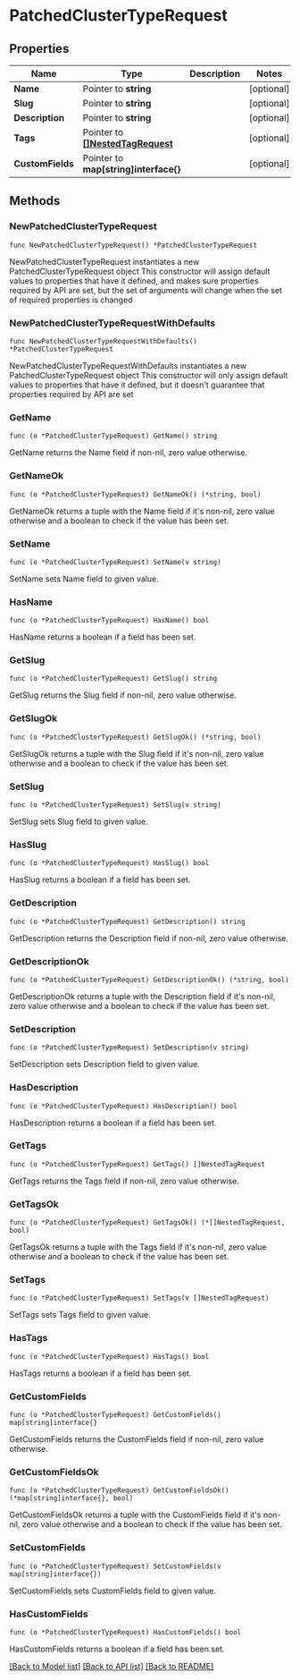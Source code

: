 # PatchedClusterTypeRequest

## Properties

Name | Type | Description | Notes
------------ | ------------- | ------------- | -------------
**Name** | Pointer to **string** |  | [optional] 
**Slug** | Pointer to **string** |  | [optional] 
**Description** | Pointer to **string** |  | [optional] 
**Tags** | Pointer to [**[]NestedTagRequest**](NestedTagRequest.md) |  | [optional] 
**CustomFields** | Pointer to **map[string]interface{}** |  | [optional] 

## Methods

### NewPatchedClusterTypeRequest

`func NewPatchedClusterTypeRequest() *PatchedClusterTypeRequest`

NewPatchedClusterTypeRequest instantiates a new PatchedClusterTypeRequest object
This constructor will assign default values to properties that have it defined,
and makes sure properties required by API are set, but the set of arguments
will change when the set of required properties is changed

### NewPatchedClusterTypeRequestWithDefaults

`func NewPatchedClusterTypeRequestWithDefaults() *PatchedClusterTypeRequest`

NewPatchedClusterTypeRequestWithDefaults instantiates a new PatchedClusterTypeRequest object
This constructor will only assign default values to properties that have it defined,
but it doesn't guarantee that properties required by API are set

### GetName

`func (o *PatchedClusterTypeRequest) GetName() string`

GetName returns the Name field if non-nil, zero value otherwise.

### GetNameOk

`func (o *PatchedClusterTypeRequest) GetNameOk() (*string, bool)`

GetNameOk returns a tuple with the Name field if it's non-nil, zero value otherwise
and a boolean to check if the value has been set.

### SetName

`func (o *PatchedClusterTypeRequest) SetName(v string)`

SetName sets Name field to given value.

### HasName

`func (o *PatchedClusterTypeRequest) HasName() bool`

HasName returns a boolean if a field has been set.

### GetSlug

`func (o *PatchedClusterTypeRequest) GetSlug() string`

GetSlug returns the Slug field if non-nil, zero value otherwise.

### GetSlugOk

`func (o *PatchedClusterTypeRequest) GetSlugOk() (*string, bool)`

GetSlugOk returns a tuple with the Slug field if it's non-nil, zero value otherwise
and a boolean to check if the value has been set.

### SetSlug

`func (o *PatchedClusterTypeRequest) SetSlug(v string)`

SetSlug sets Slug field to given value.

### HasSlug

`func (o *PatchedClusterTypeRequest) HasSlug() bool`

HasSlug returns a boolean if a field has been set.

### GetDescription

`func (o *PatchedClusterTypeRequest) GetDescription() string`

GetDescription returns the Description field if non-nil, zero value otherwise.

### GetDescriptionOk

`func (o *PatchedClusterTypeRequest) GetDescriptionOk() (*string, bool)`

GetDescriptionOk returns a tuple with the Description field if it's non-nil, zero value otherwise
and a boolean to check if the value has been set.

### SetDescription

`func (o *PatchedClusterTypeRequest) SetDescription(v string)`

SetDescription sets Description field to given value.

### HasDescription

`func (o *PatchedClusterTypeRequest) HasDescription() bool`

HasDescription returns a boolean if a field has been set.

### GetTags

`func (o *PatchedClusterTypeRequest) GetTags() []NestedTagRequest`

GetTags returns the Tags field if non-nil, zero value otherwise.

### GetTagsOk

`func (o *PatchedClusterTypeRequest) GetTagsOk() (*[]NestedTagRequest, bool)`

GetTagsOk returns a tuple with the Tags field if it's non-nil, zero value otherwise
and a boolean to check if the value has been set.

### SetTags

`func (o *PatchedClusterTypeRequest) SetTags(v []NestedTagRequest)`

SetTags sets Tags field to given value.

### HasTags

`func (o *PatchedClusterTypeRequest) HasTags() bool`

HasTags returns a boolean if a field has been set.

### GetCustomFields

`func (o *PatchedClusterTypeRequest) GetCustomFields() map[string]interface{}`

GetCustomFields returns the CustomFields field if non-nil, zero value otherwise.

### GetCustomFieldsOk

`func (o *PatchedClusterTypeRequest) GetCustomFieldsOk() (*map[string]interface{}, bool)`

GetCustomFieldsOk returns a tuple with the CustomFields field if it's non-nil, zero value otherwise
and a boolean to check if the value has been set.

### SetCustomFields

`func (o *PatchedClusterTypeRequest) SetCustomFields(v map[string]interface{})`

SetCustomFields sets CustomFields field to given value.

### HasCustomFields

`func (o *PatchedClusterTypeRequest) HasCustomFields() bool`

HasCustomFields returns a boolean if a field has been set.


[[Back to Model list]](../README.md#documentation-for-models) [[Back to API list]](../README.md#documentation-for-api-endpoints) [[Back to README]](../README.md)


